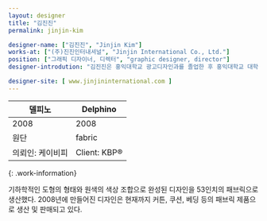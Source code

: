 ```yaml
---
layout: designer
title: "김진진"
permalink: jinjin-kim

designer-name: ["김진진", "Jinjin Kim"]
works-at: ["(주)진진인터내셔널", "Jinjin International Co., Ltd."]
position: ["그래픽 디자이너, 디렉터", "graphic designer, director"]
designer-introdution: "김진진은 홍익대학교 광고디자인과를 졸업한 후 홍익대학교 대학원에서 시각디자인을 공부했다. 패브릭 브랜드 케이비피를 론칭했으며 현재 (주)진진인터내셔널의 대표다."

designer-site: [ www.jinjininternational.com ]
---
```


| 델피노 | Delphino |
|----------------|----------------|
| 2008 | 2008 |
| 원단 | fabric |
| 의뢰인: 케이비피 | Client: KBP® |
{: .work-information}

기하학적인 도형의 형태와 원색의 색상 조합으로 완성된 디자인을 53인치의 패브릭으로 생산했다. 2008년에 만들어진 디자인은 현재까지 커튼, 쿠션, 베딩 등의 패브릭 제품으로 생산 및 판매되고 있다.